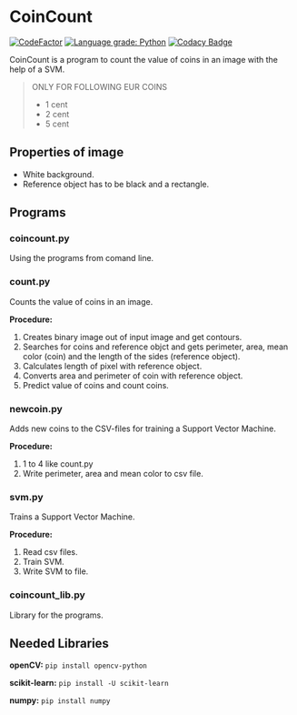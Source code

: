 # CoinCount

[![CodeFactor](https://www.codefactor.io/repository/github/lffelmann/coincount/badge)](https://www.codefactor.io/repository/github/lffelmann/coincount)
[![Language grade: Python](https://img.shields.io/lgtm/grade/python/g/lffelmann/coincount.svg?logo=lgtm&logoWidth=18)](https://lgtm.com/projects/g/lffelmann/coincount/context:python)
[![Codacy Badge](https://app.codacy.com/project/badge/Grade/b082a17896db428d98e184dd15213f30)](https://www.codacy.com/gh/lffelmann/coincount/dashboard?utm_source=github.com&amp;utm_medium=referral&amp;utm_content=lffelmann/coincount&amp;utm_campaign=Badge_Grade)

CoinCount is a program to count the value of coins in an image with the help of a SVM.
> ONLY FOR FOLLOWING EUR COINS
> *   1 cent
> *   2 cent
> *   5 cent

## Properties of image
*  White background.
*  Reference object has to be black and a rectangle.

## Programs
### coincount.py
Using the programs from comand line.

### count.py
Counts the value of coins in an image.

**Procedure:**
1.  Creates binary image out of input image and get contours.
2.  Searches for coins and reference objct and gets perimeter, area, mean color (coin) and the length of the sides (reference object).
3.  Calculates length of pixel with reference object.
4.  Converts area and perimeter of coin with reference object.
5.  Predict value of coins and count coins.

### newcoin.py 
Adds new coins to the CSV-files for training a Support Vector Machine.

**Procedure:**
1.  1 to 4 like count.py
2.  Write perimeter, area and mean color to csv file.

### svm.py
Trains a Support Vector Machine.

**Procedure:**
1.  Read csv files.
2.  Train SVM.
3.  Write SVM to file.

### coincount_lib.py
Library for the programs.

## Needed Libraries

**openCV:** 
`pip install opencv-python`

**scikit-learn:** 
`pip install -U scikit-learn`

**numpy:**
`pip install numpy`
